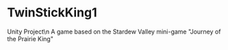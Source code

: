 # TwinStickKing1
Unity Project\n
A game based on the Stardew Valley mini-game "Journey of the Prairie King"
